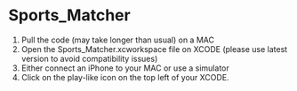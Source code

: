 # Sports_Matcher

1. Pull the code (may take longer than usual) on a MAC
2. Open the Sports_Matcher.xcworkspace file on XCODE (please use latest version to avoid compatibility issues)
3. Either connect an iPhone to your MAC or use a simulator
4. Click on the play-like icon on the top left of your XCODE.
